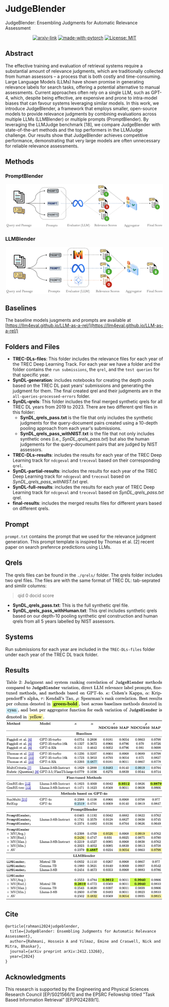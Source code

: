 # JudgeBlender
JudgeBlender: Ensembling Judgments for Automatic Relevance Assessment

<div align="center">

  [![arxiv-link](https://img.shields.io/badge/Paper-PDF-red?style=flat&logo=arXiv&logoColor=red)](https://arxiv.org/abs/2412.13268)
  [![made-with-pytorch](https://img.shields.io/badge/Made%20with-PyTorch-brightgreen)](https://pytorch.org/)
  [![License: MIT](https://img.shields.io/badge/License-MIT-yellow.svg)](https://opensource.org/licenses/MIT)
</div>

## Abstract
The effective training and evaluation of retrieval systems require a substantial amount of relevance judgments, which are traditionally collected from human assessors – a process that is both costly and time-consuming. Large Language Models (LLMs) have shown promise in generating relevance labels for search tasks, offering a potential alternative to manual assessments. Current approaches often rely on a single LLM, such as GPT-4, which, despite being effective, are expensive and prone to intra-model biases that can favour systems leveraging similar models. In this work, we introduce JudgeBlender, a framework that employs smaller, open-source models to provide relevance judgments by combining evaluations across multiple LLMs (LLMBlender) or multiple prompts (PromptBlender). By leveraging the LLMJudge benchmark [18], we compare JudgeBlender with state-of-the-art methods and the top performers in the LLMJudge challenge. Our results show that JudgeBlender achieves competitive performance, demonstrating that very large models are often unnecessary for reliable relevance assessments.

## Methods

### PromptBlender
<p align="center">
  <img src="figs/promptblender.png" width="500">
</a>
<br />

### LLMBlender
<p align="center">
  <img src="figs/llmblender.png" width="500">
</a>
<br />

## Baselines
The baseline models jusgments and prompts are available at [https://llm4eval.github.io/LLM-as-a-rel/](https://llm4eval.github.io/LLM-as-a-rel/)

## Folders and Files

- __TREC-DLs-files__: This folder includes the relevance files for each year of the TREC Deep Learning Track. For each year we have a folder and the folder contains the `run submissions`, the `qrel`, and the `test queries` for that specific year.
- __SynDL-generation__: includes notebooks for creating the depth pools based on the TREC DL past years' submissions and generating the judgment for them. The final created qrel and their judgments are in the `all-queries-processed-errors` folder.
- __SynDL-qrels__: This folder includes the final merged synthetic qrels for all TREC DL years from 2019 to 2023. There are two different qrel files in this folder:
    - __SynDL_qrels_pass.txt__ is the file that only includes the synthetic judgments for the query-document pairs created using a 10-depth pooling approach from each year's submissions.
    - __SynDL_qrels_pass_withNIST.txt__ is the file that not only includes synthetic ones (i.e., _SynDL_qrels_pass.txt_) but also the human judgements for the query-document pairs that are judged by NIST assessors.
- __TREC-DLs-results__: includes the results for each year of the TREC Deep Learning track for `ndcgeval` and `treceval` based on their corresponding `qrel`.
- __SynDL-partial-results__: includes the results for each year of the TREC Deep Learning track for `ndcgeval` and `treceval` based on _SynDL_qrels_pass_withNIST.txt_ qrel.
- __SynDL-full-results__: includes the results for each year of TREC Deep Learning track for `ndcgeval` and `treceval` based on _SynDL_qrels_pass.txt_ qrel.
- __final-results__: includes the merged results files for different years based on different qrels.
 
## Prompt
`prompt.txt` contains the prompt that we used for the relevance judgment generation. This prompt template is inspired by Thomas et al. [2] recent paper on search prefenrce predictions using LLMs.

## Qrels
The qrels files can be found in the `./qrels/` folder. The qrels folder includes two qrel files. The files are with the same format of TREC DL: tab-seprated and similir columns:

> qid 0 docid score

- __SynDL_qrels_pass.txt__: This is the full synthetic qrel file.
- __SynDL_qrels_pass_withHuman.txt__: This qrel includes synthetic qrels based on our depth-10 pooling synthetic qrel construction and human qrels from all 5 years labelled by NIST assessors.

## Systems
Run submissions for each year are included in the `TREC-DLs-files` folder under each year of the TREC DL track folder.

## Results
<p align="center">
  <img src="figs/results.png" width="600">
</a>

## Cite

```
@article{rahmani2024judgeblender,
  title={JudgeBlender: Ensembling Judgments for Automatic Relevance Assessment},
  author={Rahmani, Hossein A and Yilmaz, Emine and Craswell, Nick and Mitra, Bhaskar},
  journal={arXiv preprint arXiv:2412.13268},
  year={2024}
}
```

## Acknowledgments
This research is supported by the Engineering and Physical Sciences Research Council [EP/S021566/1] and the EPSRC Fellowship titled "Task Based Information Retrieval" [EP/P024289/1].
